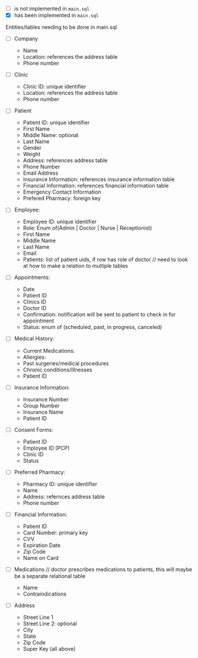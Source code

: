 - [ ] is not implemented in `main.sql`
- [x] has been implemented in `main.sql`

Entities/tables needing to be done in main.sql

- [ ] Company
    - Name
    - Location: references the address table
    - Phone number

- [ ] Clinic
    - Clinic ID: unique identifier
    - Location: references the address table
    - Phone number

- [ ] Patient
    - Patient ID: unique identifier
    - First Name
    - Middle Name: optional
    - Last Name
    - Gender
    - Weight
    - Address: references address table
    - Phone Number
    - Email Address
    - Insurance Information: references insurance information table
    - Financial Information: references financial information table
    - Emergency Contact Information
    - Prefered Pharmacy: foreign key

- [ ] Employee:
    - Employee ID: unique identifier
    - Role: Enum of(Admin | Doctor | Nurse | Receptionist)
    - First Name
    - Middle Name
    - Last Name
    - Email
    - Patients: list of patient uids, if row has role of doctor // need to look at how to make a relation to multiple tables

- [ ] Appointments:
    - Date
    - Patient ID
    - Clinics ID
    - Doctor ID
    - Confirmation: notification will be sent to patient to check in for appointment
    - Status: enum of (scheduled, past, in progress, canceled)

- [ ] Medical History:
    - Current Medications:
    - Allergies:
    - Past surgeries/medical procedures
    - Chronic conditions/illnesses
    - Patient ID

- [ ] Insurance Information:
    - Insurance Number
    - Group Number
    - Insurance Name
    - Patient ID

- [ ] Consent Forms:
    - Patient ID
    - Employee ID (PCP)
    - Clinic ID
    - Status

- [ ] Preferred Pharmacy:
    - Pharmacy ID: unique identifier
    - Name
    - Address: refernces address table
    - Phone number

- [ ] Financial Information:
    - Patient ID
    - Card Number: primary key
    - CVV
    - Expiration Date
    - Zip Code
    - Name on Card

- [ ] Medications // doctor prescribes medications to patients, this will maybe be a separate relational table
    - Name
    - Contraindications

- [ ] Address
    - Street Line 1
    - Street Line 2: optional
    - City
    - State
    - Zip Code
    - Super Key (all above)

